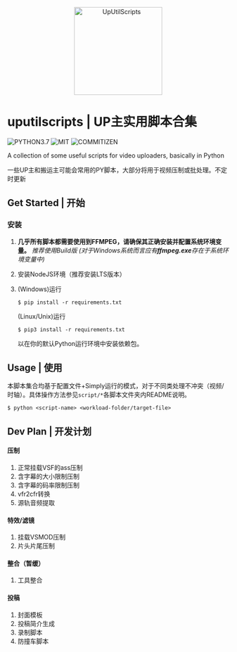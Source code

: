 

<p align="center"><a href="https://space.bilibili.com/2265912"><img src="https://i.loli.net/2021/05/19/97rzoRaixOjsB5E.png" width="200" height="200" alt="UpUtilScripts"/></a></p>


<div align=“center”>

# uputilscripts | UP主实用脚本合集

![PYTHON3.7](https://img.shields.io/static/v1?label=Python&message=3.7&color=blue&style=flat-square&link=https://www.python.org/)&nbsp;![MIT](https://img.shields.io/static/v1?label=LICENSE&message=MIT&color=red&style=flat-square&link=https://github.com/Cyame/uputilscripts/blob/v3/LICENSE)&nbsp;![COMMITIZEN](https://img.shields.io/static/v1?label=commitzen&message=friendly&color=brightgreen&style=flat-square&link=http://commitizen.github.io/cz-cli/)

A collection of some useful scripts for video uploaders, basically in Python

一些UP主和搬运主可能会常用的PY脚本，大部分将用于视频压制或批处理。不定时更新

</div>


## Get Started | 开始

### 安装

1. **几乎所有脚本都需要使用到FFMPEG，请确保其正确安装并配置系统环境变量。**
   *推荐使用Build版 (对于Windows系统而言应有**ffmpeg.exe**存在于系统环境变量中)*

2. 安装NodeJS环境（推荐安装LTS版本）

3. (Windows)运行
    ```
    $ pip install -r requirements.txt
    ```
    
    (Linux/Unix)运行
    ```
    $ pip3 install -r requirements.txt
    ```

    以在你的默认Python运行环境中安装依赖包。

## Usage | 使用

本脚本集合均基于配置文件+Simply运行的模式，对于不同类处理不冲突（视频/时轴）。具体操作方法参见`script/*`各脚本文件夹内README说明。

```
$ python <script-name> <workload-folder/target-file>
```

## Dev Plan | 开发计划

#### 压制

1. 正常挂载VSF的ass压制
2. 含字幕的大小限制压制
3. 含字幕的码率限制压制
4. vfr2cfr转换
5. 源轨音频提取

#### 特效/滤镜

1. 挂载VSMOD压制
2. 片头片尾压制

#### 整合（暂缓）

1. 工具整合

#### 投稿

1. 封面模板
2. 投稿简介生成
3. 录制脚本
4. 防撞车脚本
